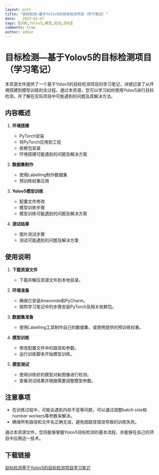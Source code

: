 ```yaml
---
layout: post
title: "目标检测—基于Yolov5的目标检测项目（学习笔记）"
date:   2023-01-07
tags: [训练,Yolov5,模型,检测,目标]
comments: true
author: admin
---
```

# 目标检测—基于Yolov5的目标检测项目（学习笔记）

本资源文件提供了一个基于Yolov5的目标检测项目的学习笔记，详细记录了从环境搭建到模型训练的全过程。通过本资源，您可以学习如何使用Yolov5进行目标检测，并了解在实际项目中可能遇到的问题及其解决方法。

## 内容概述

1. **环境搭建**
   - PyTorch安装
   - 将PyTorch应用到工程
   - 依赖包安装
   - 环境搭建可能遇到的问题及解决方案

2. **数据集制作**
   - 使用LabelImg制作数据集
   - 预训练权重应用

3. **Yolov5模型训练**
   - 配置文件修改
   - 模型训练步骤
   - 模型训练可能遇到的问题及解决方案

4. **测试结果**
   - 图片测试步骤
   - 测试可能遇到的问题及解决方案

## 使用说明

1. **下载资源文件**
   - 下载并解压资源文件到本地目录。

2. **环境准备**
   - 确保已安装Anaconda和PyCharm。
   - 按照学习笔记中的步骤安装PyTorch及相关依赖包。

3. **数据集准备**
   - 使用LabelImg工具制作自己的数据集，或使用提供的预训练权重。

4. **模型训练**
   - 修改配置文件中的路径和参数。
   - 运行训练脚本开始模型训练。

5. **模型测试**
   - 使用训练好的模型对新图像进行检测。
   - 查看测试结果并根据需要调整模型参数。

## 注意事项

- 在训练过程中，可能会遇到内存不足等问题，可以通过调整batch size和number workers等参数来解决。
- 确保所有路径和文件名正确无误，避免因路径错误导致的训练失败。

通过本资源文件，您将能够掌握Yolov5目标检测的基本流程，并能够在自己的项目中应用这一技术。

## 下载链接

[目标检测基于Yolov5的目标检测项目学习笔记](https://pan.quark.cn/s/d3ad3fd9bcae)
